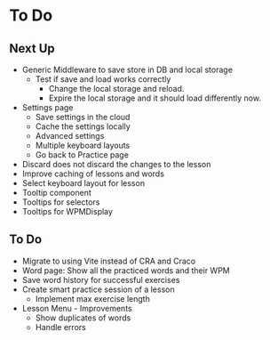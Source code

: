 # To Do

## Next Up

- Generic Middleware to save store in DB and local storage
  - Test if save and load works correctly
    - Change the local storage and reload.
    - Expire the local storage and it should load differently now.
- Settings page
  - Save settings in the cloud
  - Cache the settings locally
  - Advanced settings
  - Multiple keyboard layouts
  - Go back to Practice page
- Discard does not discard the changes to the lesson
- Improve caching of lessons and words
- Select keyboard layout for lesson
- Tooltip component
- Tooltips for selectors
- Tooltips for WPMDisplay

## To Do

- Migrate to using Vite instead of CRA and Craco
- Word page: Show all the practiced words and their WPM
- Save word history for successful exercises
- Create smart practice session of a lesson
  - Implement max exercise length
- Lesson Menu - Improvements
  - Show duplicates of words
  - Handle errors
